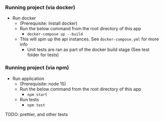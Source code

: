### Running project (via docker)
* Run docker
    * (Prerequisite: Install docker)
    * Run the below command from the root directory of this app
        * `docker-compose up --build` 
    * This will spin up the api instances. See `docker-compose.yml` for more info
        * Unit tests are ran as part of the docker build stage (See test folder for tests)

### Running project (via npm)
* Run application
    * (Prerequisite: node 15)
    * Run the below command from the root directory of this app
        * `npm start`
    * Run tests
        * `npm test`

TODO: prettier, and other tests
